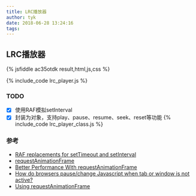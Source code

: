 ```yaml
---
title: LRC播放器
author: tyk
date: 2018-06-28 13:24:16
tags:
---
```

## LRC播放器

{% jsfiddle ac35otdk result,html,js,css %}

{% include_code lrc_player.js %}

### TODO 

- [x] 使用RAF模拟setInterval
- [x] 封装为对象，支持play、pause、resume、seek、reset等功能
{% include_code lrc_player_class.js %}

### 参考
- [RAF replacements for setTimeout and setInterval](https://bl.ocks.org/joyrexus/7304146)
- [requestAnimationFrame](https://developer.mozilla.org/zh-CN/docs/Web/API/Window/requestAnimationFrame)
- [Better Performance With requestAnimationFrame](https://dev.opera.com/articles/better-performance-with-requestanimationframe/)
- [How do browsers pause/change Javascript when tab or window is not active?](https://stackoverflow.com/a/16033979/4942848)
- [Using requestAnimationFrame](https://css-tricks.com/using-requestanimationframe/)